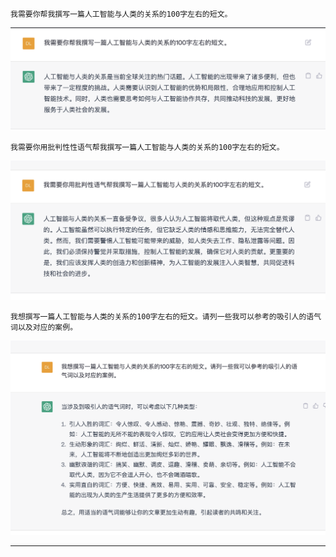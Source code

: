 ```
我需要你帮我撰写一篇人工智能与人类的关系的100字左右的短文。
```

![](./prompt_write_1.png)

```
我需要你用批判性性语气帮我撰写一篇人工智能与人类的关系的100字左右的短文。
```

![](./prompt_write_2.png)

```
我想撰写一篇人工智能与人类的关系的100字左右的短文。请列一些我可以参考的吸引人的语气词以及对应的案例。
```

![](./prompt_write_3.png)

---



